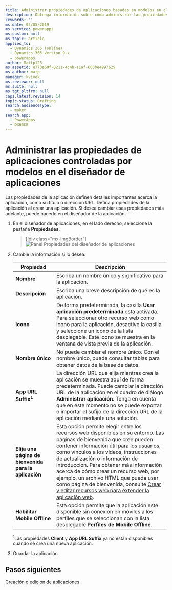 ```yaml
---
title: Administrar propiedades de aplicaciones basadas en modelos en el diseñador de aplicaciones de PowerApps | MicrosoftDocs
description: Obtenga información sobre cómo administrar las propiedades de la aplicación
keywords: ''
ms.date: 02/05/2019
ms.service: powerapps
ms.custom: null
ms.topic: article
applies_to:
  - Dynamics 365 (online)
  - Dynamics 365 Version 9.x
  - powerapps
author: Mattp123
ms.assetid: e773e60f-0211-4c4b-a1af-663be4997629
ms.author: matp
manager: kvivek
ms.reviewer: null
ms.suite: null
ms.tgt_pltfrm: null
caps.latest.revision: 14
topic-status: Drafting
search.audienceType:
  - maker
search.app:
  - PowerApps
  - D365CE
---
```


# <a name="manage-model-driven-app-properties-in-the-app-designer"></a>Administrar las propiedades de aplicaciones controladas por modelos en el diseñador de aplicaciones

Las propiedades de la aplicación definen detalles importantes acerca la aplicación, como su título o dirección URL. Defina propiedades de la aplicación al crear una aplicación. Si desea cambiar esas propiedades más adelante, puede hacerlo en el diseñador de la aplicación.  
  
1.  En el diseñador de aplicaciones, en el lado derecho, seleccione la pestaña **Propiedades**.  

    > [!div class="mx-imgBorder"] 
    > ![Panel Propiedades del diseñador de aplicaciones](media/app-designer-properties-tab.png "Panel Propiedades del diseñador de aplicaciones")  
  
2.  Cambie la información si lo desea:  

    |Propiedad|Descripción|  
    |--------------|-----------------|
    |**Nombre**|Escriba un nombre único y significativo para la aplicación.|  
    |**Descripción**|Escriba una breve descripción de qué es la aplicación.|  
    |**Icono**|De forma predeterminada, la casilla **Usar aplicación predeterminada** está activada. Para seleccionar otro recurso web como icono para la aplicación, desactive la casilla y seleccione un icono de la lista desplegable. Este icono se muestra en la ventana de vista previa de la aplicación.|
    |**Nombre único**| No puede cambiar el nombre único. Con el nombre único, puede consultar tablas para obtener datos de la base de datos.|
    |**App URL Suffix<sup>1</sup>**| La dirección URL que elija mientras crea la aplicación se muestra aquí de forma predeterminada. Puede cambiar la dirección URL de la aplicación en el cuadro de diálogo **Administrar aplicación**. Tenga en cuenta que en este momento no se puede exportar o importar el sufijo de la dirección URL de la aplicación mediante una solución.|
    |**Elija una página de bienvenida para la aplicación**|Esta opción permite elegir entre los recursos web disponibles en su entorno. Las páginas de bienvenida que cree pueden contener información útil para los usuarios, como vínculos a los vídeos, instrucciones de actualización o información de introducción. Para obtener más información acerca de cómo crear un recurso web, por ejemplo, un archivo HTML que pueda usar como página de bienvenida, consulte [Crear y editar recursos web para extender la aplicación web](create-edit-web-resources.md).|
    |**Habilitar Mobile Offline**|Esta opción permite que la aplicación esté disponible sin conexión en móviles a los perfiles que se seleccionan con la lista desplegable **Perfiles de Mobile Offline**.|

    <sup>1</sup>Las propiedades **Client** y **App URL Suffix** ya no están disponibles cuando se crea una nueva aplicación.
3.  Guardar la aplicación.  
  
## <a name="next-steps"></a>Pasos siguientes  
 [Creación o edición de aplicaciones](create-edit-app.md)
